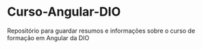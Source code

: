 # Curso-Angular-DIO
Repositório para guardar resumos e informações sobre o curso de formação em Angular da DIO
